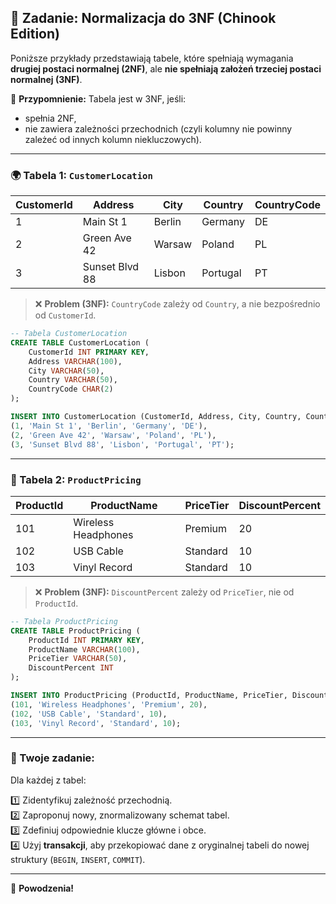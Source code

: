 ## 🧩 Zadanie: Normalizacja do 3NF (Chinook Edition)

Poniższe przykłady przedstawiają tabele, które spełniają wymagania **drugiej postaci normalnej (2NF)**, ale **nie spełniają założeń trzeciej postaci normalnej (3NF)**.

📌 **Przypomnienie:**
Tabela jest w 3NF, jeśli:
- spełnia 2NF,
- nie zawiera zależności przechodnich (czyli kolumny nie powinny zależeć od innych kolumn niekluczowych).

---

### 🌍 Tabela 1: `CustomerLocation`

| CustomerId | Address           | City      | Country     | CountryCode |
|------------|-------------------|-----------|-------------|-------------|
| 1          | Main St 1         | Berlin    | Germany     | DE          |
| 2          | Green Ave 42      | Warsaw    | Poland      | PL          |
| 3          | Sunset Blvd 88    | Lisbon    | Portugal    | PT          |

> ❌ **Problem (3NF):** `CountryCode` zależy od `Country`, a nie bezpośrednio od `CustomerId`.

```sql
-- Tabela CustomerLocation
CREATE TABLE CustomerLocation (
    CustomerId INT PRIMARY KEY,
    Address VARCHAR(100),
    City VARCHAR(50),
    Country VARCHAR(50),
    CountryCode CHAR(2)
);

INSERT INTO CustomerLocation (CustomerId, Address, City, Country, CountryCode) VALUES
(1, 'Main St 1', 'Berlin', 'Germany', 'DE'),
(2, 'Green Ave 42', 'Warsaw', 'Poland', 'PL'),
(3, 'Sunset Blvd 88', 'Lisbon', 'Portugal', 'PT');
```

---

### 🛒 Tabela 2: `ProductPricing`

| ProductId | ProductName       | PriceTier | DiscountPercent |
|-----------|--------------------|-----------|------------------|
| 101       | Wireless Headphones| Premium   | 20               |
| 102       | USB Cable          | Standard  | 10               |
| 103       | Vinyl Record       | Standard  | 10               |

> ❌ **Problem (3NF):** `DiscountPercent` zależy od `PriceTier`, nie od `ProductId`.

```sql
-- Tabela ProductPricing
CREATE TABLE ProductPricing (
    ProductId INT PRIMARY KEY,
    ProductName VARCHAR(100),
    PriceTier VARCHAR(50),
    DiscountPercent INT
);

INSERT INTO ProductPricing (ProductId, ProductName, PriceTier, DiscountPercent) VALUES
(101, 'Wireless Headphones', 'Premium', 20),
(102, 'USB Cable', 'Standard', 10),
(103, 'Vinyl Record', 'Standard', 10);
```

---

### 🎯 Twoje zadanie:
Dla każdej z tabel:

1️⃣ Zidentyfikuj zależność przechodnią.  
2️⃣ Zaproponuj nowy, znormalizowany schemat tabel.  
3️⃣ Zdefiniuj odpowiednie klucze główne i obce.  
4️⃣ Użyj **transakcji**, aby przekopiować dane z oryginalnej tabeli do nowej struktury (`BEGIN`, `INSERT`, `COMMIT`).

---

🧠 **Powodzenia!**

